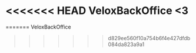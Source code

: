 <<<<<<< HEAD
VeloxBackOffice <3 
===============
=======
VeloxBackOffice
>>>>>>> d829ee560f10a754b6f4e427dfdb084da823a9a1

